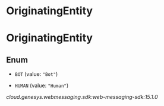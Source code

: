 # OriginatingEntity


# OriginatingEntity

## Enum


* `BOT` (value: `"Bot"`)

* `HUMAN` (value: `"Human"`)




_cloud.genesys.webmessaging.sdk:web-messaging-sdk:15.1.0_
